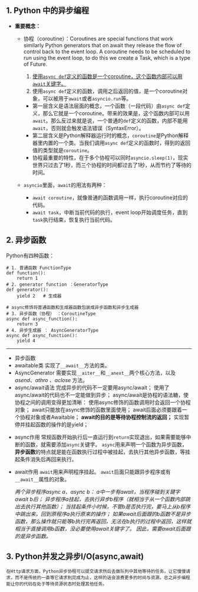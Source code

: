 ## 1. Python 中的异步编程
* **重要概念：**
	* 协程（coroutine）：Coroutines are special functions that work similarly Python generators that on await they release the flow of control back to the event loop. A coroutine needs to be scheduled to run using the event loop, to do this we create a Task, which is a type of Future.
		1. <u>使用`async def`定义的函数是一个coroutine，这个函数内部可以用`await`关键字。</u>
		2. 使用`async def`定义的函数，调用之后返回的值，是一个coroutine对象，可以被用于`await`或者`asyncio.run`等。
		
		- 第一层含义是语法层面的概念，一个函数（一段代码）由`async def`定义，那么它就是一个coroutine。带来的效果是，这个函数内部可以用`await`。那么反过来就是说，一个普通的`def`定义的函数，内部不能用`await`，否则就会触发语法错误（SyntaxError）。
		 - 第二层含义是Python解释器运行时的概念，`coroutine`是Python解释器里内置的一个类。当我们调用`async def`定义的函数时，得到的返回值的类型就是`coroutine`。
		
		* 协程最重要的特性，在于多个协程可以同时`asyncio.sleep(1)`，现实世界只过去了1秒，而三个协程的时间都过去了1秒，从而节约了等待的时间。
	* `asyncio`里面，`await`的用法有两种：
		- `await coroutine`，就像普通的函数调用一样，执行coroutine对应的代码。
		- `await task`，中断当前代码的执行，event loop开始调度任务，直到`task`执行结束，恢复执行当前代码。
## 2. 异步函数
Python有四种函数：
```
# 1. 普通函数 FunctionType
def function():
    return 1
# 2. generator function ：GeneratorType
def generator():
    yield 2   # 生成器

# async修饰将普通函数和生成器函数包装成异步函数和异步生成器
# 3. 异步函数（协程） ：CoroutineType
async def async_function():
    return 3
# 4. 异步生成器 ： AsyncGeneratorType
async def async_function():
    yield 4

```
--- 

* 异步函数
* awaitable类
	实现了`__await__`方法的类。
* AsyncGenerator
    需要实现`__aiter__`和`__anext__`两个核心方法，以及 _asend_、_athro_ 、_aclose_ 方法。
*  async/await语法
	完成异步的代码不一定要用async/await；
	使用了async/await的代码也不一定能做到异步；
	async/await是协程的语法糖，使协程之间的调用变得更加清晰：
	使用async修饰的函数调用时会返回一个协程对象；
	await只能放在async修饰的函数里面使用；
	await后面必须要跟着一个协程对象或者Awaitable；
	**await的目的是等待协程控制流的返回；**
	实现暂停并挂起函数的操作的是yield；
- async作用
    常规函数开始执行后一直运行到`return`实现退出，如果需要能够中断的函数，就需要添加`async`关键字。
    `async`用来声明一个函数为异步函数，**异步函数**的特点就是能在函数执行过程中被挂起，去执行其他异步函数，等挂起条件消失后再回来执行。
* await作用
	`await`用来声明程序挂起。
	`await`后面只能跟异步程序或有`__await__`属性的对象。

	*两个异步程序async a、async b：*
	*a中一步有await，当程序碰到关键字await b后；*
	*异步程序a挂起，去执行异步b程序（就相当于从一个函数内部跳出去执行其他函数）；*
	*当挂起条件小时候，不管b是否执行完，要马上从b程序中跳出来，回到原程序a执行原来的操作；*
	*如果await后面跟的b函数不是异步函数，那么操作就只能等b执行完再返回，无法在b执行的过程中返回，这样就相当于直接调用b函数，没必要使用await关键字了。*
	*因此，需要await后面跟的是异步函数。*

## 3. Python并发之异步I/O(async,await)

	在Http请求方面，Python异步协程可以提交请求然后去做队列中其他等待的任务，让它慢慢请求，而不是传统的一直等它请求到完成为止，这样的话会浪费更多的时间与资源。总之异步编程能让你的代码在处于等待资源状态时处理其他任务。

